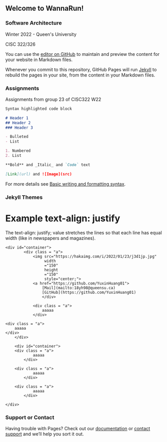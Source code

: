 ## Welcome to WannaRun!
### Software Architecture
<p> Winter 2022 - Queen's University </p>
<p> CISC 322/326 </p>

You can use the [editor on GitHub](https://github.com/YuxinHuang01/CISC322-Group23-Project/edit/main/docs/index.md) to maintain and preview the content for your website in Markdown files.

Whenever you commit to this repository, GitHub Pages will run [Jekyll](https://jekyllrb.com/) to rebuild the pages in your site, from the content in your Markdown files.

### Assignments
Assignments from group 23 of CISC322 W22


```markdown
Syntax highlighted code block

# Header 1
## Header 2
### Header 3

- Bulleted
- List

1. Numbered
2. List

**Bold** and _Italic_ and `Code` text

[Link](url) and ![Image](src)
```

For more details see [Basic writing and formatting syntax](https://docs.github.com/en/github/writing-on-github/getting-started-with-writing-and-formatting-on-github/basic-writing-and-formatting-syntax).

### Jekyll Themes

<html>
<head>
<style>
#container {
				width: 800px;
				height: 300px;
				display: flex;
				display: -webkit-flex;
				flex-direction: row;
				flex-wrap: nowrap;
				justify-content: space-around;
				align-items: flex-start
			}
.a {
  border: 1px solid black;
  padding: 10px;
  width: 250px;
  height: 250px;
  border: 5px solid gray;
  text-align: justify;
}
</style>
</head>
<body>

<h1>Example text-align: justify</h1>

<p>The text-align: justify; value stretches the lines so that each line has equal width (like in newspapers and magazines).</p>



	<div id="container">
			<div class = "a">
				<img src="https://hakaimg.com/i/2022/01/23/j3d1jp.jpg" 
				     width
				     ="150" 
				     height
				     ="150"
				     style="center;">
				<a href="https://github.com/YuxinHuang01">
					[Mail](mailto:18yh98@queensu.ca)
					[GitHub](https://github.com/YuxinHuang01)
					</div>
				
				<div class = "a">
					aaaaa
				</div>
	
	<div class = "a">
		aaaaa
	</div>
		</div>
        
        <div id="container">
		<div class = "a">
				aaaaa
			</div>
		
		<div class = "a">
				aaaaa
			</div>
		
		<div class = "a">
				aaaaa
			</div>

	</div>
	


</body>
</html>

### Support or Contact

Having trouble with Pages? Check out our [documentation](https://docs.github.com/categories/github-pages-basics/) or [contact support](https://support.github.com/contact) and we’ll help you sort it out.
